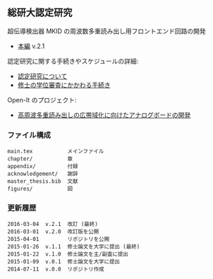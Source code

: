 総研大認定研究
--------------

超伝導検出器 MKID の周波数多重読み出し用フロントエンド回路の開発

- [本編][v2.1] v.2.1

[v2.1]: https://www.dropbox.com/s/46foo2gy7629pn1/2015M_H.Ishitsuka.pdf?dl=1

認定研究に関する手続きやスケジュールの詳細:

- [認定研究について][nintei]
- [修士の学位審査にかかわる手続き][master]

[nintei]: http://soken.kek.jp/sokendai/insei/nintei.html
[master]: http://soken.kek.jp/sokendai/insei/master.html


Open-It のプロジェクト:

- [高周波多重読み出しの広帯域化に向けたアナログボードの開発][openit]

[openit]: http://openit.kek.jp/project/DAC_ADC_board_for_fMUX/DAC_ADC_board_for_fMUX

### ファイル構成

    main.tex           メインファイル
	chapter/           章
	appendix/          付録
	acknowledgement/   謝辞
	master_thesis.bib  文献
	figures/           図

### 更新履歴

    2016-03-04  v.2.1  改訂 (最終)
    2016-03-01  v.2.0  改訂版を公開
    2015-04-01         リポジトリを公開
    2015-01-26  v.1.1  修士論文を大学に提出 (最終)
	2015-01-22  v.1.0  修士論文を主/副査に提出
    2015-01-09  v.0.1  修士論文を大学に提出
	2014-07-11  v.0.0  リポジトリ作成
